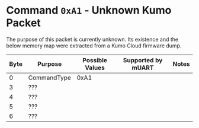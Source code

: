 # Command `0xA1` - Unknown Kumo Packet

The purpose of this packet is currently unknown. Its existence and the below memory map were extracted from a Kumo Cloud
firmware dump.

| Byte | Purpose     | Possible Values | Supported by mUART | Notes |
|------|-------------|-----------------|--------------------|-------|
| 0    | CommandType | 0xA1            |                    |
| 3    | ???         |
| 4    | ???         |
| 5    | ???         |
| 6    | ???         |
